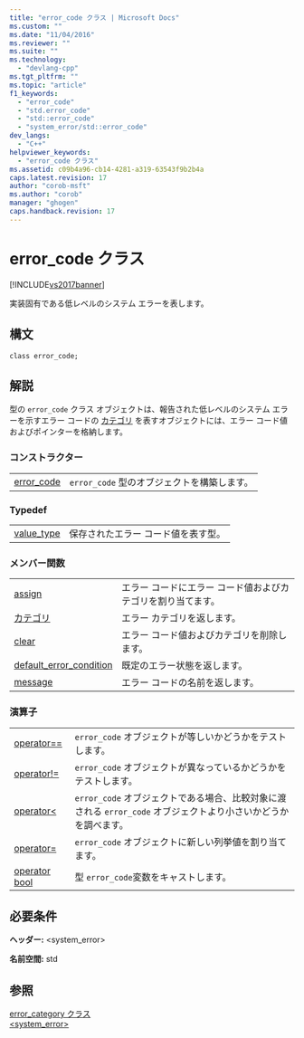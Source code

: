 ```yaml
---
title: "error_code クラス | Microsoft Docs"
ms.custom: ""
ms.date: "11/04/2016"
ms.reviewer: ""
ms.suite: ""
ms.technology: 
  - "devlang-cpp"
ms.tgt_pltfrm: ""
ms.topic: "article"
f1_keywords: 
  - "error_code"
  - "std.error_code"
  - "std::error_code"
  - "system_error/std::error_code"
dev_langs: 
  - "C++"
helpviewer_keywords: 
  - "error_code クラス"
ms.assetid: c09b4a96-cb14-4281-a319-63543f9b2b4a
caps.latest.revision: 17
author: "corob-msft"
ms.author: "corob"
manager: "ghogen"
caps.handback.revision: 17
---
```

# error_code クラス
[!INCLUDE[vs2017banner](../assembler/inline/includes/vs2017banner.md)]

実装固有である低レベルのシステム エラーを表します。  
  
## 構文  
  
```  
class error_code;  
```  
  
## 解説  
 型の `error_code` クラス オブジェクトは、報告された低レベルのシステム エラーを示すエラー コードの [カテゴリ](../standard-library/error-category-class.md) を表すオブジェクトには、エラー コード値およびポインターを格納します。  
  
### コンストラクター  
  
|||  
|-|-|  
|[error\_code](../Topic/error_code::error_code.md)|`error_code` 型のオブジェクトを構築します。|  
  
### Typedef  
  
|||  
|-|-|  
|[value\_type](../Topic/error_code::value_type.md)|保存されたエラー コード値を表す型。|  
  
### メンバー関数  
  
|||  
|-|-|  
|[assign](../Topic/error_code::assign.md)|エラー コードにエラー コード値およびカテゴリを割り当てます。|  
|[カテゴリ](../Topic/error_code::category.md)|エラー カテゴリを返します。|  
|[clear](../Topic/error_code::clear.md)|エラー コード値およびカテゴリを削除します。|  
|[default\_error\_condition](../Topic/error_code::default_error_condition.md)|既定のエラー状態を返します。|  
|[message](../Topic/error_code::message.md)|エラー コードの名前を返します。|  
  
### 演算子  
  
|||  
|-|-|  
|[operator\=\=](../Topic/error_code::operator==.md)|`error_code` オブジェクトが等しいかどうかをテストします。|  
|[operator\!\=](../Topic/error_code::operator!=.md)|`error_code` オブジェクトが異なっているかどうかをテストします。|  
|[operator\<](../Topic/error_code::operator%3C.md)|`error_code` オブジェクトである場合、比較対象に渡される `error_code` オブジェクトより小さいかどうかを調べます。|  
|[operator\=](../Topic/error_code::operator=.md)|`error_code` オブジェクトに新しい列挙値を割り当てます。|  
|[operator bool](../Topic/error_code::operator%20bool.md)|型 `error_code`変数をキャストします。|  
  
## 必要条件  
 **ヘッダー:** \<system\_error\>  
  
 **名前空間:** std  
  
## 参照  
 [error\_category クラス](../standard-library/error-category-class.md)   
 [\<system\_error\>](../standard-library/system-error.md)